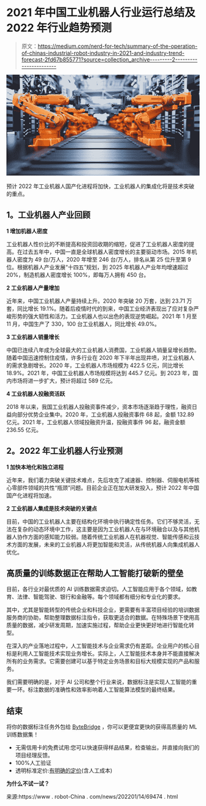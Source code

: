 # 2021 年中国工业机器人行业运行总结及 2022 年行业趋势预测

> 原文：<https://medium.com/nerd-for-tech/summary-of-the-operation-of-chinas-industrial-robot-industry-in-2021-and-industry-trend-forecast-2fd67b855771?source=collection_archive---------2----------------------->

![](img/398c9e1adac0ea0bfe6f6fc953aa68d2.png)

预计 2022 年工业机器人国产化进程将加快，工业机器人的集成化将是技术突破的重点。

## **1。工业机器人产业回顾**

**1 增加机器人密度**

工业机器人性价比的不断提高和投资回收期的缩短，促进了工业机器人密度的提高。在过去五年中，中国一直是全球机器人密度增长的主要驱动市场。2015 年机器人密度为 49 台/万人，2020 年增至 246 台/万人，排名从第 25 位升至第 9 位。根据机器人产业发展“十四五”规划，到 2025 年机器人产业年均增速超过 20%，制造机器人密度增长 100%，即每万人拥有 450 台。

**2 工业机器人产量增加**

近年来，中国工业机器人产量持续上升。2020 年突破 20 万套，达到 23.71 万套，同比增长 19.1%。随着后疫情时代的到来，中国工业经济表现出了应对复杂严峻形势的强大韧性和活力。工业机器人也以出色的表现逆势崛起。2021 年 1 月至 11 月，中国生产了 330，100 台工业机器人，同比增长 49.0%。

**3 工业机器人销量增长**

中国已连续八年成为全球最大的工业机器人消费国，工业机器人销量呈增长趋势。随着中国迅速控制住疫情，许多行业在 2020 年下半年出现井喷，对工业机器人的需求急剧增长。2020 年，工业机器人市场规模为 422.5 亿元，同比增长 18.9%。2021 年，中国工业机器人市场规模将达到 445.7 亿元。到 2023 年，国内市场将进一步扩大，预计将超过 589 亿元。

**4 工业机器人投融资活跃**

2018 年以来，我国工业机器人投融资事件减少，资本市场逐渐趋于理性，融资日益向部分优势企业集中。2020 年，工业机器人投融资事件 68 起，金额 132.89 亿元。2021 年，工业机器人领域投融资升温，投融资事件 96 起，融资金额 236.55 亿元。

## **2。2022 年工业机器人行业预测**

**1 加快本地化和独立进程**

近年来，我们着力突破关键技术难点，先后攻克了减速器、控制器、伺服电机等核心零部件领域的共性“瓶颈”问题。目前企业正在加大研发投入，预计 2022 年中国国产化进程将加速。

**2 工业机器人集成是技术突破的关键点**

目前，中国的工业机器人主要在结构化环境中执行确定性任务。它们不够灵活，无法在复杂的动态环境中工作，这主要是因为工业机器人在与环境融合以及与其他机器人协作方面的感知能力较弱。随着传统工业机器人在机器视觉、智能传感和云技术方面的发展，未来的工业机器人将更加智能和灵活，从传统机器人向集成机器人优化。

## **高质量的训练数据正在帮助人工智能打破新的壁垒**

目前，各行业对最优质的 AI 训练数据需求迫切。人工智能应用于各个领域，如教育、法律、智能驾驶、银行和金融等。每个领域都有细分和专业化的要求。

其中，尤其是智能转型的传统企业和科技企业，更需要有丰富项目经验的培训数据服务商的协助，帮助整理数据标注指令，获取更适合的数据。在特殊场景下使用高质量的数据，减少研发周期，加速实施过程，帮助企业更快更好地进行智能化转型。

在深入的产业落地过程中，人工智能技术与企业需求仍有差距。企业用户的核心目标是利用人工智能技术实现业务增长。实际上，人工智能技术本身并不能直接解决所有的业务需求。它需要创建可以基于特定业务场景和目标大规模实现的产品和服务。

我们需要明确的是，对于 AI 公司和整个行业来说，数据标注是实现人工智能的重要一环。标注数据的准确性和效率影响着人工智能算法模型的最终结果。

## 结束

将你的数据标注任务外包给 [ByteBridge](https://tinyurl.com/4c9kf8ez) ，你可以更便宜更快的获得高质量的 ML 训练数据集！

*   无需信用卡的免费试用:您可以快速获得样品结果，检查输出，并直接向我们的项目经理反馈。
*   100%人工验证
*   透明标准定价:[有明确的定价](https://www.bytebridge.io/#/?module=price)(含人工成本)

**为什么不试一试？**

来源:https://www . robot-China . com/news/202201/14/69474 . html